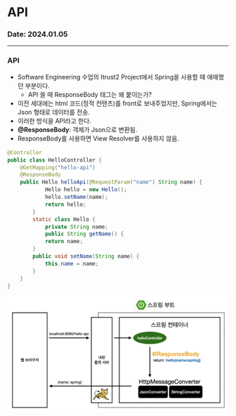 # API

### Date: 2024.01.05

---

### API
<!-- * Training code repo: [repo_name](link) -->

* Software Engineering 수업의 Itrust2 Project에서 Spring을 사용할 때 애매했던 부분이다.
    * API 쓸 때 ResponseBody 태그는 왜 붙이는가?
* 이전 세대에는 html 코드(정적 컨텐츠)를 front로 보내주었지만, Spring에서는 Json 형태로 데이터를 전송.
* 이러한 방식을 API라고 한다.
* **@ResponseBody**: 객체가 Json으로 변환됨.
* ResponseBody를 사용하면 View Resolver를 사용하지 않음.

```java
@Controller
public class HelloController {
    @GetMapping("hello-api")
    @ResponseBody
    public Hello helloApi(@RequestParam("name") String name) {
            Hello hello = new Hello();
            hello.setName(name);
            return hello;
        }
        static class Hello {
            private String name;
            public String getName() {
            return name;
        }
        public void setName(String name) {
            this.name = name;
        }
    }
}
```

![](img/api_1.png?raw=true)